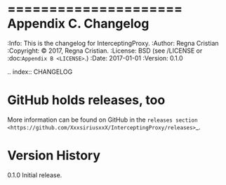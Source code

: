 =====================
Appendix C. Changelog
=====================
:Info: This is the changelog for InterceptingProxy.
:Author: Regna Cristian <none>
:Copyright: © 2017, Regna Cristian.
:License: BSD (see /LICENSE or :doc:`Appendix B <LICENSE>`.)
:Date: 2017-01-01
:Version: 0.1.0

.. index:: CHANGELOG

GitHub holds releases, too
==========================

More information can be found on GitHub in the `releases section
<https://github.com/XxxsiriusxxX/InterceptingProxy/releases>`_.

Version History
===============

0.1.0
    Initial release.
